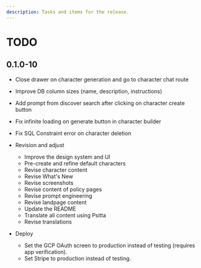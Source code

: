 ```yaml
---
description: Tasks and items for the release.
---
```


# TODO

## 0.1.0-10

- Close drawer on character generation and go to character chat route
- Improve DB column sizes (name, description, instructions)

- Add prompt from discover search after clicking on character create button

- Fix infinite loading on generate button in character builder
- Fix SQL Constraint error on character deletion

- Revision and adjust
  - Improve the design system and UI
  - Pre-create and refine default characters
  - Revise character content
  - Revise What's New
  - Revise screenshots
  - Revise content of policy pages
  - Revise prompt engineering
  - Revise landpage content
  - Update the README
  - Translate all content using Psitta
  - Revise translations
- Deploy
  - Set the GCP OAuth screen to production instead of testing (requires app verification).
  - Set Stripe to production instead of testing.
